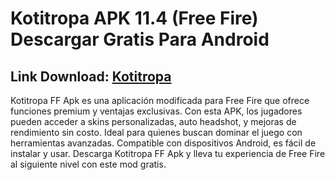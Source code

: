 ﻿# Kotitropa APK 11.4 (Free Fire) Descargar Gratis Para Android

## Link Download: [Kotitropa](https://tinyurl.com/376vumfb)
Kotitropa FF Apk es una aplicación modificada para Free Fire que ofrece funciones premium y ventajas exclusivas. Con esta APK, los jugadores pueden acceder a skins personalizadas, auto headshot, y mejoras de rendimiento sin costo. Ideal para quienes buscan dominar el juego con herramientas avanzadas. Compatible con dispositivos Android, es fácil de instalar y usar. Descarga Kotitropa FF Apk y lleva tu experiencia de Free Fire al siguiente nivel con este mod gratis. 
